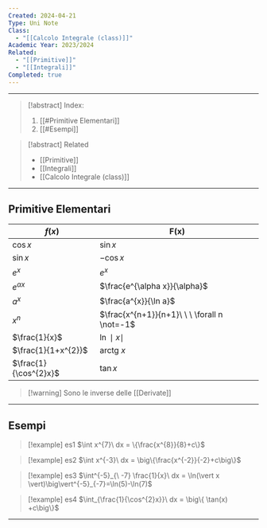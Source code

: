 ```yaml
---
Created: 2024-04-21
Type: Uni Note
Class:
  - "[[Calcolo Integrale (class)]]"
Academic Year: 2023/2024
Related:
  - "[[Primitive]]"
  - "[[Integrali]]"
Completed: true
---
```

---

>[!abstract] Index:
>1. [[#Primitive Elementari]]
>2. [[#Esempi]]

>[!abstract] Related
>- [[Primitive]]
>- [[Integrali]]
>- [[Calcolo Integrale (class)]]

---
## Primitive Elementari

| $f(x)$                | F(x)                                         |
| --------------------- | -------------------------------------------- |
| $\cos x$              | $\sin x$                                     |
| $\sin x$              | $-\cos x$                                    |
| $e^{x}$               | $e^{x}$                                      |
| $e^{\alpha x}$        | $\frac{e^{\alpha x}}{\alpha}$                |
| $a^{x}$               | $\frac{a^{x}}{\ln a}$                        |
| $x^{n}$               | $\frac{x^{n+1}}{n+1}\ \ \ \forall n \not=-1$ |
| $\frac{1}{x}$         | $\ln \mid x\mid$                             |
| $\frac{1}{1+x^{2}}$   | $\text{arctg}\ x$                            |
| $\frac{1}{\cos^{2}x}$ | $\tan x$                                     |

>[!warning] Sono le inverse delle [[Derivate]]

---
## Esempi

>[!example] es1
>$\int x^{7}\ dx = \{\frac{x^{8}}{8}+c\}$

>[!example] es2
>$\int x^{-3}\ dx = \big\{\frac{x^{-2}}{-2}+c\big\}$

>[!example] es3
>$\int^{-5}_{\ -7} \frac{1}{x}\ dx = \ln(\vert x \vert)\big\vert^{-5}_{-7}=\ln(5)-\ln(7)$

>[!example] es4
>$\int_{\frac{1}{\cos^{2}x}}\ dx = \big\{ \tan(x) +c\big\}$

---
